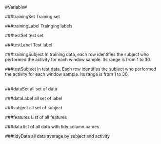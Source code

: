 #Variable#

###trainingSet
Training set<br>

###trainingLabel
Trainging labels<br>

###testSet
test set<br>

###testLabel
Test label<br>

###trainingSubject
In training data, each row identifies the subject who performed the activity for each window sample. Its range is from 1 to 30. <br>

###testSubject
In test data, Each row identifies the subject who performed the activity for each window sample. Its range is from 1 to 30. <br><br>

###dataSet
all set of data<br>

###dataLabel
all set of label<br>

###subject
all set of subject<br>

###features
List of all features<br>

###data
list of all data with tidy column names<br>

###tidyData
all data average by subject and activity<br>

